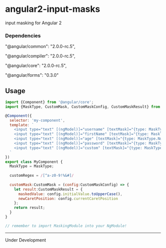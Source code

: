 # angular2-input-masks
input masking for Angular 2

### Dependencies
"@angular/common": "2.0.0-rc.5",

"@angular/compiler": "2.0.0-rc.5",

"@angular/core": "2.0.0-rc.5",

"@angular/forms": "0.3.0"

## Usage
```javascript
import {Component} from '@angular/core';
import {MaskType, CustomMask, CustomMaskConfig, CustomMaskResult} from 'angular2-input-masks';

@Component({
  selector: 'my-component',
  template: `
    <input type="text" [(ngModel)]="username" [textMask]="{type: MaskType.Alphanumeric}" />
    <input type="text" [(ngModel)]="firstName" [textMask]="{type: MaskType.LettersOnly}" />
    <input type="text" [(ngModel)]="age" [textMask]="{type: MaskType.NumbersOnly}" />
    <input type="text" [(ngModel)]="password" [textMask]="{type: MaskType.Regex, regex:customRegex}" />
    <input type="text" [(ngModel)]="custom" [textMask]="{type: MaskType.Custom, custom:customMask}" />
  `
})
export class MyComponent {
  MaskType = MaskType;
  
  customRegex = /[^a-z0-9!%&#]/
  
  customMask:CustomMask = (config:CustomMaskConfig) => {
    let result:CustomMaskResult = {
      maskedValue: config.initialValue.toUpperCase(),
      newCaretPosition: config.currentCaretPosition
    };
    return result;
  }
}

// remember to import MaskingModule into your NgModule!
```

---
Under Development
